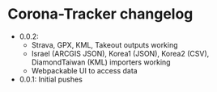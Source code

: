 # Corona-Tracker changelog

* 0.0.2: 
  * Strava, GPX, KML, Takeout outputs working
  * Israel (ARCGIS JSON), Korea1 (JSON), Korea2 (CSV), DiamondTaiwan (KML) importers working
  * Webpackable UI to access data
* 0.0.1: Initial pushes
